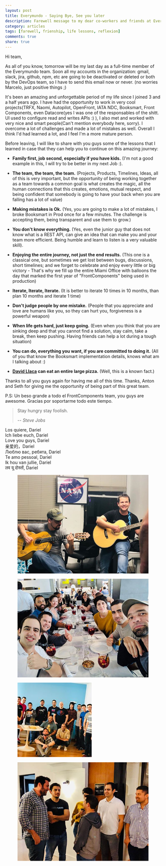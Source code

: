 ```yaml
---
layout: post
title: Everymundo - Saying Bye, See you later
description: Farewell message to my dear co-workers and friends at Everymundo.
category: articles
tags: [farewell, frienship, life lessons, reflexion]
comments: true
share: true
---
```


Hi team,

As all of you know, tomorrow will be my last day as a full-time member of the Everymundo team. Soon all my accounts in the organization: gmail, slack, jira, github, npm, etc are going to be deactivated or deleted or both by the DevOps team, so I have to send this email now or never. (no worries Marcelo, just positive things ;)

It's been an amazing and unforgettable period of my life since I joined 3 and a half years ago. I have had the opportunity to work in very cool projects(TRFX, Naomi, Autopilot, OpenFront, IATA NDC, Booksmart, Front Components, even Datacore(yes I was one of the responsables of the shitt. UI used to configure read and writes APIs :) ), I also met and worked with very nice and smart people(Can't mention everybody here, sorry). I overcome a lot of challenges and made a lot of mistakes as well. Overall I think I'd had learned a lot, and I feel I'm a more mature person. 

Before leaving, I will like to share with you guys some of the lessons that I learned in case that they can help you to continue on this amazing journey:

- **Family first, job second, especially if you have kids.** (I'm not a good example in this, I will try to be better in my next Job :).

- **The team, the team, the team.** (Projects, Products, Timelines, Ideas, all of this is very important, but the opportunity of being working together as a team towards a common goal is what creates the magic, all the human connections that this creates, emotions, mutual respect, and being confident that somebody is going to have your back when you are falling has a lot of value)

- **Making mistakes is Ok.** (Yes, you are going to make a lot of mistakes, I broke Booksmart in Prod once for a few minutes. The challenge is accepting them, being transparent and use them to grow.) 

- **You don't know everything.** (Yes, even the junior guy that does not know what is a REST API, can give an idea that can make you and your team more efficient. Being humble and learn to listen is a very valuable skill).

- **Enjoying the entire journey, not just the end results.** (This one is a classical one, but sometimes we get lost between bugs, discussions, short timelines; and we forget to celebrate and enjoy every little or big victory - That's why we fill up the entire Miami Office with balloons the day that marked the first year of "FrontComponents" being used in production)

-  **Iterate, Iterate, Iterate.**  (It is better to iterate 10 times in 10 months, than plan 10 months and iterate 1 time)

-  **Don't judge people by one mistake.** (People that you appreciate and love are humans like you, so they can hurt you,  forgiveness is a powerful weapon)

- **When life gets hard, just keep going.** (Even when you think that you are sinking deep and that you cannot find a solution, stay calm, take a break, then keep pushing. Having friends can help a lot during a tough situation)

- **You can do, everything you want, if you are committed to doing it.** (All of you that know the Booksmart implementation details, knows what am I talking about :)

- **[David Llaca](https://twitter.com/jivetuna) can eat an entire large pizza.** (Well, this is a known fact.)

Thanks to all you guys again for having me all of this time. Thanks, Anton and Seth for giving me the opportunity of being part of this great team.

P.S: Un beso grande a todo el FrontComponents team, you guys are awesome. Gracias por soportarme todo este tiempo.

> Stay hungry stay foolish.
>
> --             <cite>Steve Jobs</cite>

Los quiere, Dariel  
Ich liebe euch, Dariel   
Love you guys, Dariel  
亲爱的，Dariel  
Люблю вас, ребята, Dariel  
Te amo pessoal, Dariel  
Ik hou van jullie, Dariel   
लव यू दोस्तों, Dariel  

<figure>
	<img src="/images/2019-01-18-everymundo-saying-bye-see-you-later/playing-guitar.jpg">
</figure>
<figure>
	<img src="/images/2019-01-18-everymundo-saying-bye-see-you-later/last-lunch-everymundo.jpg">
</figure>
<figure>
	<img src="/images/2019-01-18-everymundo-saying-bye-see-you-later/the-group.jpg">
</figure>
<figure>
	<img src="/images/2019-01-18-everymundo-saying-bye-see-you-later/anton-and-the-team.jpg">
</figure>


